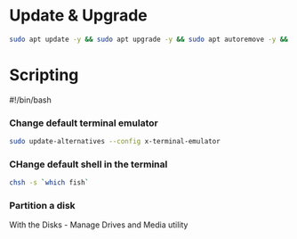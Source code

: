 # Update & Upgrade

```bash
sudo apt update -y && sudo apt upgrade -y && sudo apt autoremove -y && sudo apt clean -y && sudo apt autoclean -y
```

# Scripting

#!/bin/bash

### Change default terminal emulator

```bash
sudo update-alternatives --config x-terminal-emulator
```

### CHange default shell in the terminal

```bash
chsh -s `which fish`
```

### Partition a disk

With the Disks - Manage Drives and Media utility
